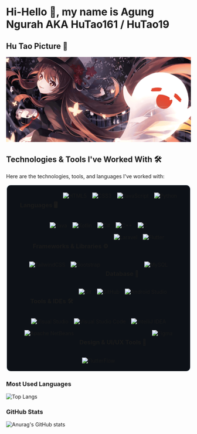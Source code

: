 # Hi-Hello 👋, my name is Agung Ngurah AKA HuTao161 / HuTao19 

<!--
**HuTao161/HuTao161** is a ✨ _special_ ✨ repository because its `README.md` (this file) appears on your GitHub profile.

Here are some ideas to get you started:

- 🔭 I’m currently working on ...
- 🌱 I’m currently learning ...
- 👯 I’m looking to collaborate on ...
- 🤔 I’m looking for help with ...
- 💬 Ask me about ...
- 📫 How to reach me: ...
- 😄 Pronouns: ...
- ⚡ Fun fact: ...
-->
## Hu Tao Picture 🦋
![Agung Ngurah](images/hutao-ban.png)

## Technologies & Tools I've Worked With 🛠️
Here are the technologies, tools, and languages I've worked with:

<div style="display: flex; flex-wrap: wrap; justify-content: center; gap: 15px; background-color: #0d1117; padding: 20px; border-radius: 12px; border: 2px solid #f0f6fc;">

  <!-- Languages -->
  ### Languages 🖥️
  <img src="https://img.shields.io/badge/HTML5-E34F26?style=flat&logo=html5&logoColor=white" alt="HTML5" title="HTML5" />
  <img src="https://img.shields.io/badge/CSS3-1572B6?style=flat&logo=css3&logoColor=white" alt="CSS3" title="CSS3" />
  <img src="https://img.shields.io/badge/JavaScript-F7DF1E?style=flat&logo=javascript&logoColor=black" alt="JavaScript" title="JavaScript" />
  <img src="https://img.shields.io/badge/Python-3776AB?style=flat&logo=python&logoColor=white" alt="Python" title="Python" />
  <img src="https://img.shields.io/badge/Java-007396?style=flat&logo=java&logoColor=white" alt="Java" title="Java" />
  <img src="https://img.shields.io/badge/Kotlin-0095D5?style=flat&logo=kotlin&logoColor=white" alt="Kotlin" title="Kotlin" />
  <img src="https://img.shields.io/badge/C%23-239120?style=flat&logo=c-sharp&logoColor=white" alt="C#" title="C#" />
  <img src="https://img.shields.io/badge/C++-00599C?style=flat&logo=cplusplus&logoColor=white" alt="C++" title="C++" />
  <img src="https://img.shields.io/badge/C-A8B9CC?style=flat&logo=c&logoColor=black" alt="C" title="C" />
  
  <!-- Frameworks & Libraries -->
  ### Frameworks & Libraries ⚙️
  <img src="https://img.shields.io/badge/Laravel-EF4135?style=flat&logo=laravel&logoColor=white" alt="Laravel" title="Laravel" />
  <img src="https://img.shields.io/badge/Flutter-02569B?style=flat&logo=flutter&logoColor=white" alt="Flutter" title="Flutter" />
  <img src="https://img.shields.io/badge/TailwindCSS-38B2AC?style=flat&logo=tailwindcss&logoColor=white" alt="TailwindCSS" title="TailwindCSS" />
  <img src="https://img.shields.io/badge/Bootstrap-563D7C?style=flat&logo=bootstrap&logoColor=white" alt="Bootstrap" title="Bootstrap" />
  
  <!-- Database -->
  ### Database 💾
  <img src="https://img.shields.io/badge/MySQL-4479A1?style=flat&logo=mysql&logoColor=white" alt="MySQL" title="MySQL" />
  
  <!-- Tools & IDEs -->
  ### Tools & IDEs 🛠️
  <img src="https://img.shields.io/badge/Git-F05032?style=flat&logo=git&logoColor=white" alt="Git" title="Git" />
  <img src="https://img.shields.io/badge/GitHub-181717?style=flat&logo=github&logoColor=white" alt="GitHub" title="GitHub" />
  <img src="https://img.shields.io/badge/Android_Studio-3DDC84?style=flat&logo=android-studio&logoColor=white" alt="Android Studio" title="Android Studio" />
  <img src="https://img.shields.io/badge/Visual_Studio-5C2D91?style=flat&logo=visual-studio&logoColor=white" alt="Visual Studio" title="Visual Studio" />
  <img src="https://img.shields.io/badge/Visual_Studio_Code-007ACC?style=flat&logo=visual-studio-code&logoColor=white" alt="Visual Studio Code" title="Visual Studio Code" />
  <img src="https://img.shields.io/badge/IntelliJ_IDEA-000000?style=flat&logo=intellij-idea&logoColor=white" alt="IntelliJ IDEA" title="IntelliJ IDEA" />
  <img src="https://img.shields.io/badge/Apache_NetBeans-000000?style=flat&logo=apache-netbeans&logoColor=white" alt="Apache NetBeans" title="Apache NetBeans" />
  
  <!-- Design & UI/UX Tools -->
  ### Design & UI/UX Tools 🎨
  <img src="https://img.shields.io/badge/Figma-F24E1E?style=flat&logo=figma&logoColor=white" alt="Figma" title="Figma" />
  <img src="https://img.shields.io/badge/FlutterFlow-0099FF?style=flat&logo=flutter&logoColor=white" alt="FlutterFlow" title="FlutterFlow" />
</div>


### Most Used Languages
![Top Langs](https://github-readme-stats.vercel.app/api/top-langs/?username=HuTao161&layout=compact&langs_count=6&hide_title=true)

### GitHub Stats
![Anurag's GitHub stats](https://github-readme-stats.vercel.app/api?username=HuTao161&show_icons=true&count_private=true&hide=prs&hide_title=true)




